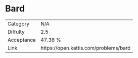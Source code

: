 # Bard

<table>
    <tr>
        <td>Category</td>
        <td>N/A</td>
    </tr>
    <tr>
        <td>Diffulty</td>
        <td>2.5</td>
    </tr>
    <tr>
        <td>Acceptance</td>
        <td>47.38 %</td>
    </tr>
    <tr>
        <td>Link</td>
        <td>https://open.kattis.com/problems/bard</td>
    </tr>
</table>